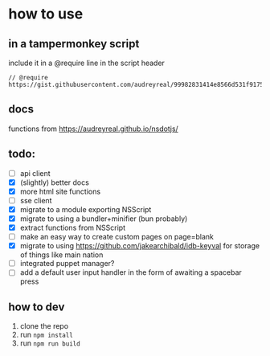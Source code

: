 # how to use
## in a tampermonkey script
include it in a @require line in the script header
```
// @require https://gist.githubusercontent.com/audreyreal/99982831414e8566d531f917515d83e9/raw/nsdotjs.js
```
## docs
functions from
https://audreyreal.github.io/nsdotjs/

## todo:
- [ ] api client
- [X] (slightly) better docs
- [X] more html site functions
- [ ] sse client
- [X] migrate to a module exporting NSScript
- [X] migrate to using a bundler+minifier (bun probably)
- [X] extract functions from NSScript
- [ ] make an easy way to create custom pages on page=blank
- [X] migrate to using https://github.com/jakearchibald/idb-keyval for storage of things like main nation
- [ ] integrated puppet manager?
- [ ] add a default user input handler in the form of awaiting a spacebar press

## how to dev

1. clone the repo
2. run `npm install`
3. run `npm run build`